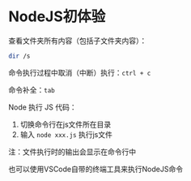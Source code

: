 # NodeJS初体验

查看文件夹所有内容（包括子文件夹内容）：

```bash
dir /s
```

命令执行过程中取消（中断）执行：`ctrl + c`

命令补全：`tab`

Node 执行 JS 代码：

1. 切换命令行在js文件所在目录
2. 输入 `node xxx.js` 执行js文件

注：文件执行时的输出会显示在命令行中

也可以使用VSCode自带的终端工具来执行NodeJS命令
